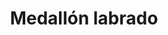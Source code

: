 ---
title: Medallón labrado
date: 
draft: false

# descripcion
description : Medallón labrado

materials: Plata 925

color: Plateado

dimensions: 1,8cm x 3cm

code: 02-14-0219

type: "Dijes"

categories: []

price: $4.760,00

price_eftvo: $4.050,00

# Images
# first image will be shown in the product page
images:
  # - image: "images/path_to_image"
  # La ubicacion de las imagenes es imagenes/Dijes/Dijes.Plata/02-14-0219-medallon-labrado
  - image: "./images/dijes/plata/02-14-0219-medallon-labrado.JPG"
---